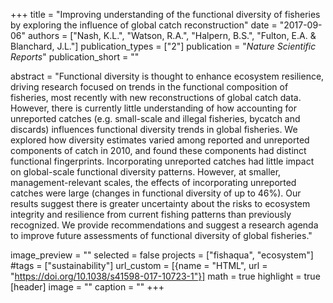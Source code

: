 +++
title = "Improving understanding of the functional diversity of fisheries by exploring the influence of global catch reconstruction"
date = "2017-09-06"
authors = ["Nash, K.L.", "Watson, R.A.", "Halpern, B.S.", "Fulton, E.A. & Blanchard, J.L."]
publication_types = ["2"]
publication = "_Nature Scientific Reports_"
publication_short = ""

abstract = "Functional diversity is thought to enhance ecosystem resilience, driving research focused on trends in the functional composition of fisheries, most recently with new reconstructions of global catch data. However, there is currently little understanding of how accounting for unreported catches (e.g. small-scale and illegal fisheries, bycatch and discards) influences functional diversity trends in global fisheries. We explored how diversity estimates varied among reported and unreported components of catch in 2010, and found these components had distinct functional fingerprints. Incorporating unreported catches had little impact on global-scale functional diversity patterns. However, at smaller, management-relevant scales, the effects of incorporating unreported catches were large (changes in functional diversity of up to 46%). Our results suggest there is greater uncertainty about the risks to ecosystem integrity and resilience from current fishing patterns than previously recognized. We provide recommendations and suggest a research agenda to improve future assessments of functional diversity of global fisheries."

image_preview = ""
selected = false
projects = ["fishaqua", "ecosystem"]
#tags = ["sustainability"]
url_custom = [{name = "HTML", url = "https://doi.org/10.1038/s41598-017-10723-1"}]
math = true
highlight = true
[header]
image = ""
caption = ""
+++


